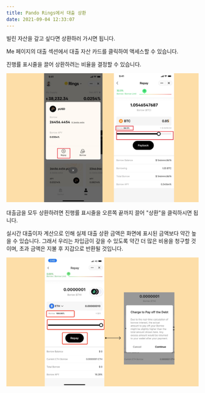 ```yaml
---
title: Pando Rings에서 대출 상환
date: 2021-09-04 12:33:07
---
```


빌린 자산을 갚고 싶다면 상환하러 가시면 됩니다.

Me 페이지의 대출 섹션에서 대출 자산 카드를 클릭하여 액세스할 수 있습니다.

진행률 표시줄을 끌어 상환하려는 비율을 결정할 수 있습니다.

![](../assets/repay1.jpg)

대출금을 모두 상환하려면 진행률 표시줄을 오른쪽 끝까지 끌어 "상환"을 클릭하시면 됩니다.

실시간 대출이자 계산으로 인해 실제 대출 상환 금액은 화면에 표시된 금액보다 약간 높을 수 있습니다. 그래서 우리는 차입금이 갚을 수 있도록 약간 더 많은 비용을 청구할 것이며, 초과 금액은 지불 후 지갑으로 반환될 것입니다.

![](../assets/repay2.jpg)